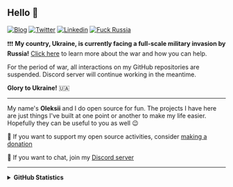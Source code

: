 ## Hello 👋

[![Blog](https://img.shields.io/badge/blog-FFA500?style=for-the-badge&logo=rss&logoColor=white)](https://tyrrrz.me/blog)
[![Twitter](https://img.shields.io/badge/Twitter-1DA1F2?style=for-the-badge&logo=twitter&logoColor=white)](https://twitter.com/tyrrrz)
[![Linkedin](https://img.shields.io/badge/LinkedIn-0077B5?style=for-the-badge&logo=linkedin&logoColor=white)](https://linkedin.com/in/tyrrrz)
[![Fuck Russia](https://img.shields.io/badge/FUCK-RUSSIA-000000?style=for-the-badge&logoColor=white)](https://twitter.com/Tyrrrz/status/1495972128977571848)

❗❗❗ **My country, Ukraine, is currently facing a full-scale military invasion by Russia!** [Click here](https://tyrrrz.me) to learn more about the war and how you can help.

For the period of war, all interactions on my GitHub repositories are suspended. Discord server will continue working in the meantime.

**Glory to Ukraine!** 🇺🇦

<hr />

My name's **Oleksii** and I do open source for fun. The projects I have here are just things I've built at one point or another to make my life easier. Hopefully they can be useful to you as well 😉

💛 If you want to support my open source activities, consider [making a donation](https://tyrrrz.me/donate)

💬 If you want to chat, join my [Discord server](https://discord.gg/2SUWKFnHSm)

<hr />

<details>
  <summary><b>GitHub Statistics</b></summary>
  <div>
    <img height="135px" src="https://github-readme-stats.vercel.app/api?username=tyrrrz&hide_title=true&hide_border=true&show_icons=true&include_all_commits=true&count_private=true&line_height=21&theme=nord" />
    <img height="135px" src="https://github-readme-stats.vercel.app/api/top-langs/?username=tyrrrz&hide=html&hide_title=true&hide_border=true&layout=compact&langs_count=8&theme=nord" />
  </div>
</details>
